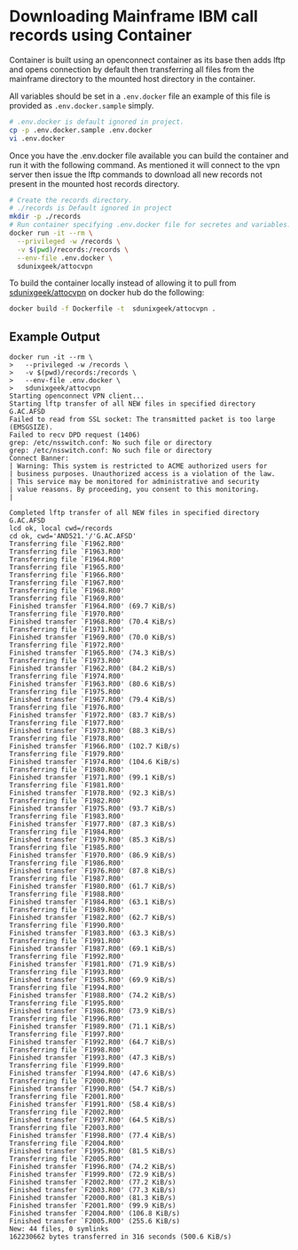 # Downloading Mainframe IBM call records using Container

Container is built using an openconnect container as its base then adds lftp and opens connection by default then transferring all files from the mainframe directory to the mounted host directory in the container.

All variables should be set in a `.env.docker` file an example of this file is provided as `.env.docker.sample` simply.

```bash
# .env.docker is default ignored in project.
cp -p .env.docker.sample .env.docker
vi .env.docker
```

Once you have the .env.docker file available you can build the container and run it with the following command. As mentioned it will connect to the vpn server then issue the lftp commands to download all new records not present in the mounted host records directory.

```bash
# Create the records directory.
# ./records is Default ignored in project
mkdir -p ./records
# Run container specifying .env.docker file for secretes and variables.
docker run -it --rm \
  --privileged -w /records \
  -v $(pwd)/records:/records \
  --env-file .env.docker \
  sdunixgeek/attocvpn
```

To build the container locally instead of allowing it to pull from [sdunixgeek/attocvpn](https://hub.docker.com/repository/docker/sdunixgeek/attocvpn) on docker hub do the following:

```bash
docker build -f Dockerfile -t  sdunixgeek/attocvpn .
```

## Example Output

```text
docker run -it --rm \
>   --privileged -w /records \
>   -v $(pwd)/records:/records \
>   --env-file .env.docker \
>   sdunixgeek/attocvpn
Starting openconnect VPN client...
Starting lftp transfer of all NEW files in specified directory G.AC.AFSD
Failed to read from SSL socket: The transmitted packet is too large (EMSGSIZE).
Failed to recv DPD request (1406)
grep: /etc/nsswitch.conf: No such file or directory
grep: /etc/nsswitch.conf: No such file or directory
Connect Banner:
| Warning: This system is restricted to ACME authorized users for
| business purposes. Unauthorized access is a violation of the law.
| This service may be monitored for administrative and security
| value reasons. By proceeding, you consent to this monitoring.
|

Completed lftp transfer of all NEW files in specified directory G.AC.AFSD
lcd ok, local cwd=/records
cd ok, cwd='AND521.'/'G.AC.AFSD'
Transferring file `F1962.R00'
Transferring file `F1963.R00'
Transferring file `F1964.R00'
Transferring file `F1965.R00'
Transferring file `F1966.R00'
Transferring file `F1967.R00'
Transferring file `F1968.R00'
Transferring file `F1969.R00'
Finished transfer `F1964.R00' (69.7 KiB/s)
Transferring file `F1970.R00'
Finished transfer `F1968.R00' (70.4 KiB/s)
Transferring file `F1971.R00'
Finished transfer `F1969.R00' (70.0 KiB/s)
Transferring file `F1972.R00'
Finished transfer `F1965.R00' (74.3 KiB/s)
Transferring file `F1973.R00'
Finished transfer `F1962.R00' (84.2 KiB/s)
Transferring file `F1974.R00'
Finished transfer `F1963.R00' (80.6 KiB/s)
Transferring file `F1975.R00'
Finished transfer `F1967.R00' (79.4 KiB/s)
Transferring file `F1976.R00'
Finished transfer `F1972.R00' (83.7 KiB/s)
Transferring file `F1977.R00'
Finished transfer `F1973.R00' (88.3 KiB/s)
Transferring file `F1978.R00'
Finished transfer `F1966.R00' (102.7 KiB/s)
Transferring file `F1979.R00'
Finished transfer `F1974.R00' (104.6 KiB/s)
Transferring file `F1980.R00'
Finished transfer `F1971.R00' (99.1 KiB/s)
Transferring file `F1981.R00'
Finished transfer `F1978.R00' (92.3 KiB/s)
Transferring file `F1982.R00'
Finished transfer `F1975.R00' (93.7 KiB/s)
Transferring file `F1983.R00'
Finished transfer `F1977.R00' (87.3 KiB/s)
Transferring file `F1984.R00'
Finished transfer `F1979.R00' (85.3 KiB/s)
Transferring file `F1985.R00'
Finished transfer `F1970.R00' (86.9 KiB/s)
Transferring file `F1986.R00'
Finished transfer `F1976.R00' (87.8 KiB/s)
Transferring file `F1987.R00'
Finished transfer `F1980.R00' (61.7 KiB/s)
Transferring file `F1988.R00'
Finished transfer `F1984.R00' (63.1 KiB/s)
Transferring file `F1989.R00'
Finished transfer `F1982.R00' (62.7 KiB/s)
Transferring file `F1990.R00'
Finished transfer `F1983.R00' (63.3 KiB/s)
Transferring file `F1991.R00'
Finished transfer `F1987.R00' (69.1 KiB/s)
Transferring file `F1992.R00'
Finished transfer `F1981.R00' (71.9 KiB/s)
Transferring file `F1993.R00'
Finished transfer `F1985.R00' (69.9 KiB/s)
Transferring file `F1994.R00'
Finished transfer `F1988.R00' (74.2 KiB/s)
Transferring file `F1995.R00'
Finished transfer `F1986.R00' (73.9 KiB/s)
Transferring file `F1996.R00'
Finished transfer `F1989.R00' (71.1 KiB/s)
Transferring file `F1997.R00'
Finished transfer `F1992.R00' (64.7 KiB/s)
Transferring file `F1998.R00'
Finished transfer `F1993.R00' (47.3 KiB/s)
Transferring file `F1999.R00'
Finished transfer `F1994.R00' (47.6 KiB/s)
Transferring file `F2000.R00'
Finished transfer `F1990.R00' (54.7 KiB/s)
Transferring file `F2001.R00'
Finished transfer `F1991.R00' (58.4 KiB/s)
Transferring file `F2002.R00'
Finished transfer `F1997.R00' (64.5 KiB/s)
Transferring file `F2003.R00'
Finished transfer `F1998.R00' (77.4 KiB/s)
Transferring file `F2004.R00'
Finished transfer `F1995.R00' (81.5 KiB/s)
Transferring file `F2005.R00'
Finished transfer `F1996.R00' (74.2 KiB/s)
Finished transfer `F1999.R00' (72.9 KiB/s)
Finished transfer `F2002.R00' (77.2 KiB/s)
Finished transfer `F2003.R00' (77.3 KiB/s)
Finished transfer `F2000.R00' (81.3 KiB/s)
Finished transfer `F2001.R00' (99.9 KiB/s)
Finished transfer `F2004.R00' (106.8 KiB/s)
Finished transfer `F2005.R00' (255.6 KiB/s)
New: 44 files, 0 symlinks
162230662 bytes transferred in 316 seconds (500.6 KiB/s)
```
